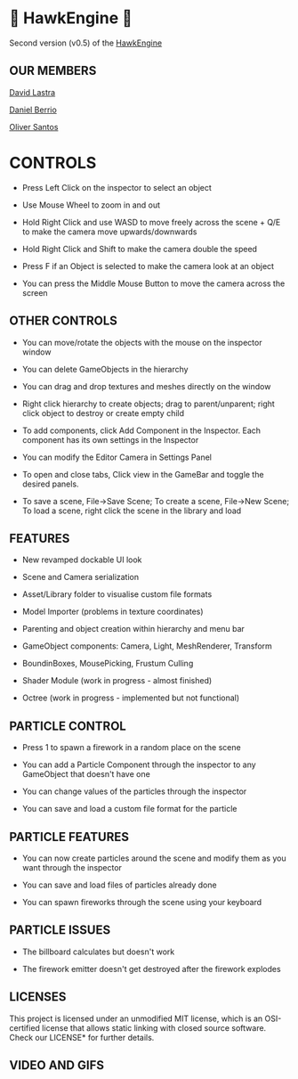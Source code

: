 
# 🦅 HawkEngine 🦅 #

Second version (v0.5) of the [HawkEngine](https://github.com/CITM-UPC/HawkEngine)

## OUR MEMBERS ##

[David Lastra](https://github.com/DavidLastra8)

[Daniel Berrio](https://github.com/Onnda)

[Oliver Santos](https://github.com/Esnaiper) 

# CONTROLS #

- Press Left Click on the inspector to select an object

- Use Mouse Wheel to zoom in and out

- Hold Right Click and use WASD to move freely across the scene + Q/E to make the camera move upwards/downwards

- Hold Right Click and Shift to make the camera double the speed

- Press F if an Object is selected to make the camera look at an object

- You can press the Middle Mouse Button to move the camera across the screen

## OTHER CONTROLS ##

- You can move/rotate the objects with the mouse on the inspector window

- You can delete GameObjects in the hierarchy

- You can drag and drop textures and meshes directly on the window

- Right click hierarchy to create objects; drag to parent/unparent; right click object to destroy or create empty child

- To add components, click Add Component in the Inspector. Each component has its own settings in the Inspector

- You can modify the Editor Camera in Settings Panel

- To open and close tabs, Click view in the GameBar and toggle the desired panels.

- To save a scene, File->Save Scene; To create a scene, File->New Scene; To load a scene, right click the scene in the library and load

## FEATURES ##

- New revamped dockable UI look

- Scene and Camera serialization

- Asset/Library folder to visualise custom file formats

- Model Importer (problems in texture coordinates)

- Parenting and object creation within hierarchy and menu bar

- GameObject components: Camera, Light, MeshRenderer, Transform

- BoundinBoxes, MousePicking, Frustum Culling

- Shader Module (work in progress - almost finished)

- Octree (work in progress - implemented but not functional)

## PARTICLE CONTROL ##

- Press 1 to spawn a firework in a random place on the scene

- You can add a Particle Component through the inspector to any GameObject that doesn't have one

- You can change values of the particles through the inspector

- You can save and load a custom file format for the particle

## PARTICLE FEATURES ##

- You can now create particles around the scene and modify them as you want through the inspector

- You can save and load files of particles already done

- You can spawn fireworks through the scene using your keyboard

## PARTICLE ISSUES ##

- The billboard calculates but doesn't work

- The firework emitter doesn't get destroyed after the firework explodes

## LICENSES ##

This project is licensed under an unmodified MIT license, which is an OSI-certified license that allows static linking 
with closed source software. Check our LICENSE* for further details.

## VIDEO AND GIFS ##


